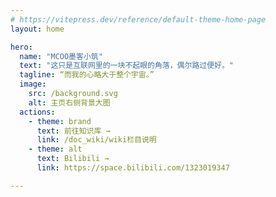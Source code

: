 ```yaml
---
# https://vitepress.dev/reference/default-theme-home-page
layout: home

hero:
  name: "MCOO墨客小筑"
  text: "这只是互联网里的一块不起眼的角落，偶尔路过便好。"
  tagline: “而我的心略大于整个宇宙。”
  image:
    src: /background.svg
    alt: 主页右侧背景大图
  actions:
    - theme: brand
      text: 前往知识库 →
      link: /doc_wiki/wiki栏目说明
    - theme: alt
      text: Bilibili →
      link: https://space.bilibili.com/1323019347

---
```

<script setup>
import DynamicFeatureBox from './.vitepress/theme/components/DynamicFeatureBox.vue'
</script>

<div class="features-container">
  <DynamicFeatureBox title="🥳 最新公告 📣" sub-title="⏱️ 站点动态与重要通知" folder="doc_notic" :max="3" />
  <DynamicFeatureBox title="📚 知识仓库 🧐" sub-title="⏳ 搜集各类知识点与小技巧" folder="doc_wiki" :max="3" />
  <DynamicFeatureBox title="💡 社区文章 📝" sub-title="🎞️ 用户分享与经验交流" folder="doc_doc" :max="3" />
</div>

<style scoped>
.features-container {
  display: flex;
  gap: 1.5rem;
  flex-wrap: wrap;
  margin-top: 2.5rem;
}

@media (max-width: 768px) {
  .features-container {
    flex-direction: column;
  }
}
</style>

